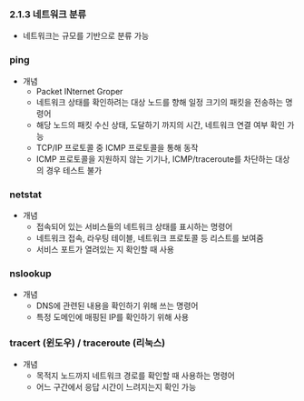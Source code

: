 ### 2.1.3 네트워크 분류

- 네트워크는 규모를 기반으로 분류 가능

### ping
- 개념
  - Packet INternet Groper
  - 네트워크 상태를 확인하려는 대상 노드를 향해 일정 크기의 패킷을 전송하는 명령어
  - 해당 노드의 패킷 수신 상태, 도달하기 까지의 시간, 네트워크 연결 여부 확인 가능
  - TCP/IP 프로토콜 중 ICMP 프로토콜을 통해 동작
  - ICMP 프로토콜을 지원하지 않는 기기나, ICMP/traceroute를 차단하는 대상의 경우 테스트 불가

### netstat
- 개념
  - 접속되어 있는 서비스들의 네트워크 상태를 표시하는 명령어
  - 네트워크 접속, 라우팅 테이블, 네트워크 프로토콜 등 리스트를 보여줌
  - 서비스 포트가 열려있는 지 확인할 때 사용

### nslookup
- 개념
  - DNS에 관련된 내용을 확인하기 위해 쓰는 명령어
  - 특정 도메인에 매핑된 IP를 확인하기 위해 사용

### tracert (윈도우) / traceroute (리눅스)
- 개념
  - 목적지 노드까지 네트워크 경로를 확인할 때 사용하는 명령어
  - 어느 구간에서 응답 시간이 느려지는지 확인 가능
